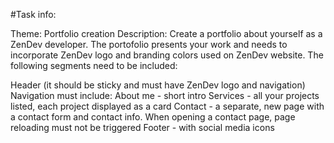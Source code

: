 #Task info: 

Theme: Portfolio creation
Description: Create a portfolio about yourself as a ZenDev developer. The portofolio presents your work and needs to incorporate ZenDev logo and branding colors used on ZenDev website. The following segments need to be  included:

Header (it should be sticky and must have ZenDev logo and navigation)
   Navigation must include:
     About me - short intro
     Services  - all your projects listed, each project displayed as a card
     Contact - a separate, new page with a contact form and contact info. When opening a contact page, page reloading must not be triggered
Footer - with social media icons

